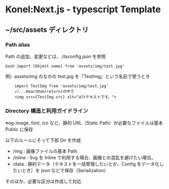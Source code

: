# Konel:Next.js - typescript Template

## ~/src/assets ディレクトリ

### Path alias

Path の追加、変更などは、./tsconfig.json を参照

`bash import [Object name] from 'assets/img/test.jpg'`

例）assets/img のなかの test.jpg を「TestImg」という名前で使うとき

```
    import TestImg from 'assets/img/test.jpg'
    //...ReactDom(return)の中で
    <img src={TestImg.src} alt="altテキストです。">
```

### Directory 構造と利用ガイドライン

※og-image, font, ico など、静的 URL（Static Path）が必要なファイルは基本 Public に保存

以下のルールにそって下部 Dir を作成

- /img : 画像ファイルの基本 Path
- /inline : Svg を Inline で利用する場合、画像との混乱を避けたい場合。
- /data : 静的データ（テキストを一括管理したいとか、Config をデータ化したいとき）を json などで保存（Serialization）

そのほか、必要な区分は作成して対応
